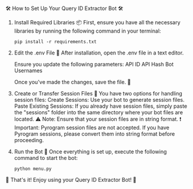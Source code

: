 🛠️ How to Set Up Your Query ID Extractor Bot 🛠️

1) Install Required Libraries 📦
   First, ensure you have all the necessary libraries by running the following command in your terminal:
   
   `pip install -r requirements.txt`

3) Edit the .env File 📝
   After installation, open the .env file in a text editor.
   
   Ensure you update the following parameters:
   API ID
   API Hash
   Bot Usernames
   
   Once you've made the changes, save the file. 💾
   
5) Create or Transfer Session Files 📂
   You have two options for handling session files:
   Create Sessions: Use your bot to generate session files.
   Paste Existing Sessions: If you already have session files, simply paste the "sessions" folder into the same directory where your bot files are located.
   ⚠️ Note: Ensure that your session files are in string format.
   ❗ Important: Pyrogram session files are not accepted. If you have Pyrogram sessions, please convert them into string format before proceeding.

6) Run the Bot 🚀
   Once everything is set up, execute the following command to start the bot:
   
   `python menu.py`
   
🎉 That's it! Enjoy using your Query ID Extractor Bot! 🎉
